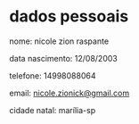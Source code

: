 # dados pessoais

  nome: nicole zion raspante


  data nascimento: 12/08/2003


  telefone: 14998088064


  email: nicole.zionick@gmail.com


  cidade natal: marília-sp

  
